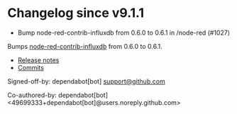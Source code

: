 # Changelog since v9.1.1
- Bump node-red-contrib-influxdb from 0.6.0 to 0.6.1 in /node-red (#1027)

Bumps [node-red-contrib-influxdb](https://github.com/mblackstock/node-red-contrib-influxdb) from 0.6.0 to 0.6.1.
- [Release notes](https://github.com/mblackstock/node-red-contrib-influxdb/releases)
- [Commits](https://github.com/mblackstock/node-red-contrib-influxdb/compare/0.6.0...0.6.1)

Signed-off-by: dependabot[bot] <support@github.com>

Co-authored-by: dependabot[bot] <49699333+dependabot[bot]@users.noreply.github.com> 
